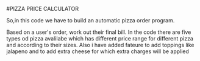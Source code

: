 #PIZZA PRICE CALCULATOR

So,in this code we have to build an automatic pizza order program.

Based on a user's order, work out their final bill.
In the code there are five types od pizza avalilabe which has different price range for different pizza and according to their sizes.
Also i have added fateure to add toppings like jalapeno and to add extra cheese for which extra charges will be applied
